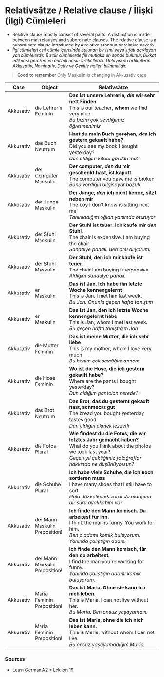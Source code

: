 # Relativsätze / Relative clause / İlişki (ilgi) Cümleleri

 - Relative clause mostly consist of several parts. A distinction is made between main clauses and subordinate clauses. The relative clause is a subordinate clause introduced by a relative pronoun or relative adverb
 - _İlgi cümleleri asıl cümle içerisinde  bulunan bir ismi veya sıfatı açıklayan yan cümlelerdir. Bu tür cümlelerde fiil mutlaka en sonda bulunur. Dikkat edilmesi gereken en önemli unsur artikellerdir. Dolayısıyla artikellerin Akkusativ, Nominativ, Dativ ve Genitiv halleri bilinmelidir._
 
> **Good to remember**
> Only Maskulin is changing in Akkusativ case

Case | Object | Relativsätze
--- | --- | ---
Akkusativ | die Lehrerin<br>Feminin | **Das ist unsere Lehrerin, _die_ wir sehr nett Finden**<br>This is our teacher, **whom** we find very nice<br>_Bu bizim çok sevdiğimiz öğretmenimiz_
Akkusativ | das Buch<br>Neutrum | **Hast du mein Buch gesehen, _das_ ich gestern gekauft habe?**<br>Did you see my book I bought yesterday?<br>_Dün aldığım kitabı gördün mü?_
Akkusativ | der Computer<br>Maskulin | **Der computer, _den_ du mir geschenkt hast, ist kaputt**<br>The computer you gave me is broken<br>_Bana verdiğin bilgisayar bozuk_
Akkusativ | der Junge<br>Maskulin | **Der Junge, _den_ ich nicht kenne, sitzt neben mir**<br>The boy I don't know is sitting next me<br>_Tanımadığım oğlan yanımda oturuyor_
Akkusativ | der Stuhl<br>Maskulin | **Der Stuhl ist teuer. Ich kaufe mir _den_ Stuhl.**<br>The chair is expensive. I am buying the chair.<br>_Sandalye pahalı. Ben onu alıyorum._
Akkusativ | der Stuhl<br>Maskulin | **Der Stuhl, den ich mir kaufe ist teuer.**<br>The chair I am buying is expensive.<br>_Aldığım sandalye pahalı._
Akkusativ | er<br>Maskulin | **Das ist Jan. Ich habe ihn letzte Woche kennengelernt**<br>This is Jan. I met him last week.<br>_Bu Jan. Onunla geçen hafta tanıştım_
Akkusativ | er<br>Maskulin | **Das ist Jan, den ich letzte Woche kennengelernt habe**<br>This is Jan, whom I met last week.<br>_Bu geçen hafta tanıştığım Jan_
Akkusativ | die Mutter<br>Feminin | **Das ist meine Mutter, die ich sehr liebe**<br>This is my mother, whom I love very much<br>_Bu benim çok sevdiğim annem_
Akkusativ | die Hose<br>Feminin | **Wo ist die Hose, die ich gestern gekauft habe?**<br>Where are the pants I bought yesterday?<br>_Dün aldığım pantolon nerede?_
Akkusativ | das Brot<br>Neutrum | **Das Brot, das du gesternt gekauft hast, schmeckt gut**<br>The bread you bought yesterday tastes good<br>_Dün aldığın ekmek lezzetli_
Akkusativ | die Fotos<br>Plural | **Wie findest du die Fotos, die wir letztes Jahr gemacht haben?**<br>What do you think about the photos we took last year?<br>_Geçen yıl çektiğimiz fotoğraflar hakkında ne düşünüyorsun?_
Akkusativ | die Schuhe<br>Plural | **Ich habe viele Schuhe, die ich noch sortieren muss**<br>I have many shoes that I still have to sort<br>_Hala düzenlemek zorunda olduğum bir sürü ayakkabım var_
Akkusativ | der Mann<br>Maskulin<br>Preposition! | **Ich finde den Mann komisch. Du arbeitest für ihn.**<br>I think the man is funny. You work for him.<br>_Ben o adamı komik buluyorum. Yanında çalıştığın adam._
Akkusativ | der Mann<br>Maskulin<br>Preposition! | **Ich finde den Mann komisch, für den du arbeitest.**<br>I find the man you're working for funny.<br>_Yanında çalıştığın adamı komik buluyorum._
Akkusativ | Maria<br>Feminin<br>Preposition! | **Das ist Maria. Ohne sie kann ich nich leben.**<br>This is Maria. I can not live without her.<br>_Bu Maria. Ben onsuz yaşayamam._
Akkusativ | Maria<br>Feminin<br>Preposition! | **Das ist Maria, ohne die ich nich leben kann.**<br>This is Maria, without whom I can not live.<br>_Bu onsuz yaşayamadığım Maria._

### Sources
 - [Learn German A2 * Lektion 19](https://www.youtube.com/watch?v=-ArdZ0v55dM)
